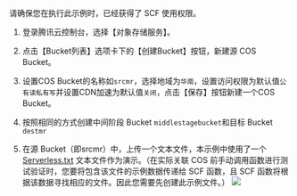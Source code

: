 请确保您在执行此示例时，已经获得了 SCF 使用权限。

1) 登录腾讯云控制台，选择【对象存储服务】。

2) 点击【Bucket列表】选项卡下的【创建Bucket】按钮，新建源 COS Bucket。

3) 设置COS Bucket的名称如`srcmr`，选择地域为`华南`，设置访问权限为默认值`公有读私有写`并设置CDN加速为默认值`关闭`，点击【保存】按钮新建一个COS Bucket。

4) 按照相同的方式创建中间阶段 Bucket `middlestagebucket`和目标 Bucket `destmr`

5) 在源 Bucket（即srcmr）中，上传一个文本文件，本示例中使用了一个 [Serverless.txt](	http://srcmr-1251740579.cosgz.myqcloud.com/serverless.txt) 文本文件作为演示。（在实际关联 COS 前手动调用函数进行测试验证时，您要将包含该文件的示例数据传递给 SCF 函数，且 SCF 函数将根据该数据寻找相应的文件。因此您需要先创建此示例文件。）
![](https://mc.qcloudimg.com/static/img/a80d72a80fe68e091109271f5cdba2b7/image.png)
